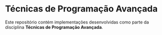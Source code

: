 # Técnicas de Programação Avançada

Este repositório contém implementações desenvolvidas como parte da disciplina **Técnicas de Programação Avançada**.


